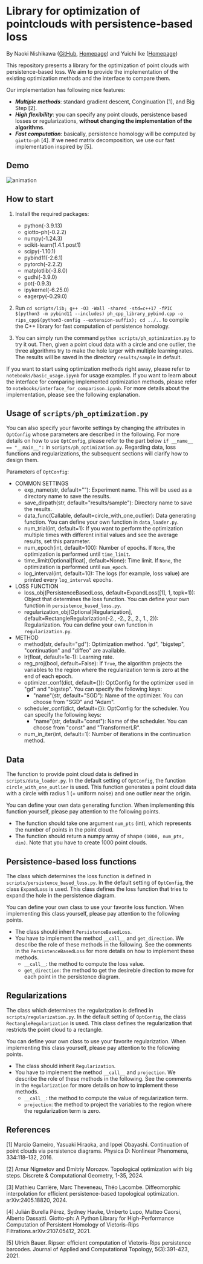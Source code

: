 # Library for optimization of pointclouds with persistence-based loss

By Naoki Nishikawa ([GitHub](https://github.com/git-westriver), [Homepage](https://sites.google.com/view/n-nishikawa))
and Yuichi Ike ([Homepage](https://sites.google.com/view/yuichi-ike))

This repository presents a library for the optimization of point clouds with persistence-based loss.
We aim to provide the implementation of the existing optimization methods and the interface to compare them.

Our implementation has following nice features:
- ***Multiple methods***: standard gradient descent, Conginuation [1], and Big Step [2].
- ***High flexibility***: you can specify any point clouds, persistence based losses or regularizations, **without changing the implementation of the algorithms**.
- ***Fast computation***: basically, persistence homology will be computed by `giotto-ph` [4]. 
If we need matrix decomposition, we use our fast implementation inspired by [5].

## Demo

![animation](https://github.com/git-westriver/benchmark_ph_optimization/assets/64912615/2fa63805-07c3-48ed-8261-98871f7f81bd)

## How to start

1. Install the required packages:  <!-- We mainly require the following:-->
    - python(-3.9.13)
    - giotto-ph(-0.2.2)
    - numpy(-1.24.3)
    - scikit-learn(1.4.1.post1)
    - scipy(-1.10.1)
    - pybind11(-2.6.1)
    - pytorch(-2.2.2)
    - matplotlib(-3.8.0)
    - gudhi(-3.9.0)
    - pot(-0.9.3)
    - ipykernel(-6.25.0)
    - eagerpy(-0.29.0)
    
    <!-- Please refer to `ph_opt_public.yaml` for the detailed package requirements. -->

2. Run `cd scripts/lib; g++ -O3 -Wall -shared -std=c++17 -fPIC $(python3 -m pybind11 --includes) ph_cpp_library_pybind.cpp -o rips_cpp$(python3-config --extension-suffix); cd ../..` to compile the C++ library for fast computation of persistence homology.

3. You can simply run the command `python scripts/ph_optimization.py` to try it out.
Then, given a point cloud data with a circle and one outlier, the three algorithms try to make the hole larger with multiple learning rates.
The results will be saved in the directory `results/sample` in default.

If you want to start using optimization methods right away, please refer to `notebooks/basic_usage.ipynb` for usage examples. 
If you want to learn about the interface for comparing implemented optimization methods, please refer to `notebooks/interface_for_comparison.ipynb`. 
For more details about the implementation, please see the following explanation.

## Usage of `scripts/ph_optimization.py`

You can also specify your favorite settings by changing the attributes in `OptConfig` whose parameters are described in the following.
For more details on how to use `OptConfig`, please refer to the part below `if __name__ == "__main__":` in `scripts/ph_optimization.py`.
Regarding data, loss functions and regularizations, the subsequent sections will clarify how to design them.

Parameters of `OptConfig`:
- COMMON SETTINGS
    - exp_name(str, default=""): Experiment name. This will be used as a directory name to save the results.
    - save_dirpath(str, default="results/sample"): Directory name to save the results.
    - data_func(Callable, default=circle_with_one_outlier): Data generating function. You can define your own function in `data_loader.py`.
    - num_trial(int, default=1): If you want to perform the optimization multiple times with different initial values and see the average results, set this parameter.
    - num_epoch(int, default=100): Number of epochs. If `None`, the optimization is performed until `time_limit`.
    - time_limit(Optional[float], default=None): Time limit. If `None`, the optimization is performed until `num_epoch`.
    - log_interval(int, default=10): The logs (for example, loss value) are printed every `log_interval` epochs.
- LOSS FUNCTION
    - loss_obj(PersistenceBasedLoss, default=ExpandLoss([1], 1, topk=1)): 
        Object that determines the loss function. You can define your own function in `persistence_based_loss.py`.
    - regularization_obj(Optional[Regularization], default=RectangleRegularization(-2., -2., 2., 2., 1., 2)): 
        Regularization. You can define your own function in `regularization.py`.
- METHOD
    - method(str, default="gd"): Optimization method. "gd", "bigstep", "continuation" and "diffeo" are available.
    - lr(float, default=1e-1): Learning rate.
    - reg_proj(bool, default=False): 
        If `True`, the algorithm projects the variables to the region where the regularization term is zero at the end of each epoch.
    - optimizer_conf(dict, default={}): OptConfig for the optimizer used in "gd" and "bigstep". You can specify the following keys:
        - "name"(str, default="SGD"): Name of the optimizer. You can choose from "SGD" and "Adam".
    - scheduler_conf(dict, default={}): OptConfig for the scheduler. You can specify the following keys:
        - "name"(str, default="const"): Name of the scheduler. You can choose from "const" and "TransformerLR".
    - num_in_iter(int, default=1): Number of iterations in the continuation method.

## Data

The function to provide point cloud data is defined in `scripts/data_loader.py`.
In the default setting of `OptConfig`, the function `circle_with_one_outlier` is used.
This function generates a point cloud data with a circle with radius 1 (+ uniform noise) and one outlier near the origin.

You can define your own data generating function.
When implementing this function yourself, please pay attention to the following points.
- The function should take one argument `num_pts` (int), which represents the number of points in the point cloud.
- The function should return a numpy array of shape `(1000, num_pts, dim)`.
Note that you have to create 1000 point clouds.

## Persistence-based loss functions

The class which determines the loss function is defined in `scripts/persistence_based_loss.py`.
In the default setting of `OptConfig`, the class `ExpandLoss` is used.
This class defines the loss function that tries to expand the hole in the persistence diagram.

You can define your own class to use your favorite loss function.
When implementing this class yourself, please pay attention to the following points.
- The class should inherit `PersistenceBasedLoss`.
- You have to implement the method `__call__` and `get_direction`. 
We describe the role of these methods in the following.
See the comments in the `PersistenceBasedLoss` for more details on how to implement these methods.
    - `__call__`: the method to compute the loss value.
    - `get_direction`: the method to get the desireble direction to move for each point in the persistence diagram. 

## Regularizations

The class which determines the regularization is defined in `scripts/regularization.py`.
In the default setting of `OptConfig`, the class `RectangleRegularization` is used.
This class defines the regularization that restricts the point cloud to a rectangle.

You can define your own class to use your favorite regularization.
When implementing this class yourself, please pay attention to the following points.
- The class should inherit `Regularization`.
- You have to implement the method `__call__` and `projection`. 
We describe the role of these methods in the following.
See the comments in the `Regularization` for more details on how to implement these methods.
    - `__call__`: the method to compute the value of regularization term.
    - `projection`: the method to project the variables to the region where the regularization term is zero. 

## References

[1] Marcio Gameiro, Yasuaki Hiraoka, and Ippei Obayashi. Continuation of point clouds via persistence diagrams. Physica D: Nonlinear Phenomena, 334:118–132, 2016.

[2] Arnur Nigmetov and Dmitriy Morozov. Topological optimization with big steps. Discrete & Computational Geometry, 1-35, 2024.

[3] Mathieu Carrière, Marc Theveneau, Théo Lacombe. Diffeomorphic interpolation for efficient persistence-based topological optimization. arXiv:2405.18820, 2024.

[4] Julián Burella Pérez, Sydney Hauke, Umberto Lupo, Matteo Caorsi, Alberto Dassatti. Giotto-ph: A Python Library for High-Performance Computation of Persistent Homology of Vietoris–Rips Filtrations.arXiv:2107.05412, 2021.

[5] Ulrich Bauer. Ripser: efficient computation of Vietoris-Rips persistence barcodes. Journal of Applied and Computational Topology, 5(3):391-423, 2021.

<!-- 
## Remaining Tasks
- [ ] Implement Gradient Sampling ...?
- [ ] Improve continuation: reimplement the update as a gradient step of auxiliary loss so that the regularization term is treated properly. 
- [ ] Add Diffeo to notebooks/interface_for_comparison.ipynb
-->